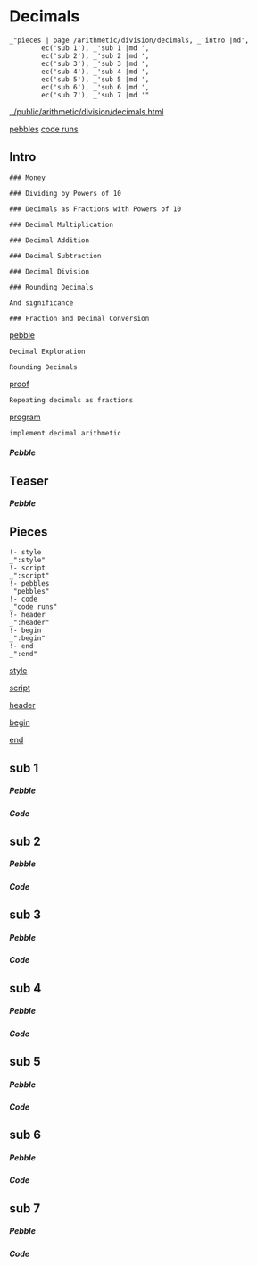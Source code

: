 # Decimals

    _"pieces | page /arithmetic/division/decimals, _'intro |md',
            ec('sub 1'), _'sub 1 |md ',
            ec('sub 2'), _'sub 2 |md ',
            ec('sub 3'), _'sub 3 |md ',
            ec('sub 4'), _'sub 4 |md ',
            ec('sub 5'), _'sub 5 |md ',
            ec('sub 6'), _'sub 6 |md ',
            ec('sub 7'), _'sub 7 |md '"

[../public/arithmetic/division/decimals.html](# "save:")

[pebbles](#pebble "h5: | .join \n")
[code runs](#code "h5: | .join \n")

## Intro

    ### Money

    ### Dividing by Powers of 10

    ### Decimals as Fractions with Powers of 10

    ### Decimal Multiplication

    ### Decimal Addition

    ### Decimal Subtraction

    ### Decimal Division

    ### Rounding Decimals

    And significance

    ### Fraction and Decimal Conversion



[pebble]()

    Decimal Exploration

    Rounding Decimals

[proof]()

    Repeating decimals as fractions

[program]()

    implement decimal arithmetic


##### Pebble

## Teaser

##### Pebble

## Pieces

    !- style
    _":style"
    !- script
    _":script"
    !- pebbles
    _"pebbles"
    !- code
    _"code runs"
    !- header
    _":header"
    !- begin
    _":begin"
    !- end
    _":end"



[style]() 

[script]()

[header]()

[begin]()

[end]()

## sub 1




##### Pebble


##### Code


## sub 2




##### Pebble


##### Code


## sub 3




##### Pebble


##### Code


## sub 4




##### Pebble


##### Code


## sub 5




##### Pebble


##### Code


## sub 6




##### Pebble


##### Code


## sub 7




##### Pebble


##### Code


